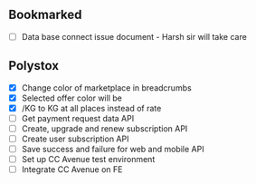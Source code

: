 
## Bookmarked
- [ ] Data base connect issue document - Harsh sir will take care

## Polystox
- [x] Change color of marketplace in breadcrumbs
- [x] Selected offer color will be 
- [x] /KG to KG at all places instead of rate
- [ ] Get payment request data API
- [ ] Create, upgrade and renew subscription API
- [ ] Create user subscription API
- [ ] Save success and failure for web and mobile API
- [ ] Set up CC Avenue test environment
- [ ] Integrate CC Avenue on FE